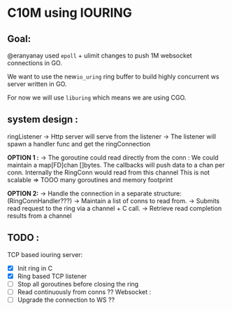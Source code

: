 # C10M using IOURING

## Goal: 
@eranyanay used `epoll` + ulimit changes to push 1M websocket connections in GO.

We want to use  the new`io_uring` ring buffer to build highly concurrent ws server written in GO. 

For now we will use `liburing` which means we are using CGO. 

## system design : 

ringListener 
-> Http server will serve from the listener 
-> The listener will spawn a handler func and get the ringConnection

**OPTION 1 :**
-> The goroutine could read directly from the conn :
    We could maintain a map[FD]chan []bytes. The callbacks will push data to a chan per conn. Internally the RingConn would read from this channel
    This is not scalable => TOOO many goroutines and memory footprint

**OPTION 2:**
-> Handle the connection in a separate structure: (RingConnHandler???) 
-> Maintain a list of conns to read from. 
-> Submits read request to the ring via a channel + C call. 
-> Retrieve read completion results from a channel 


## TODO :
TCP based iouring server: 
- [x] Init ring in C
- [x] Ring based TCP listener 
- [ ] Stop all goroutines before closing the ring
- [ ] Read continuously from conns ??
Websocket : 
- [ ] Upgrade the connection to WS ?? 